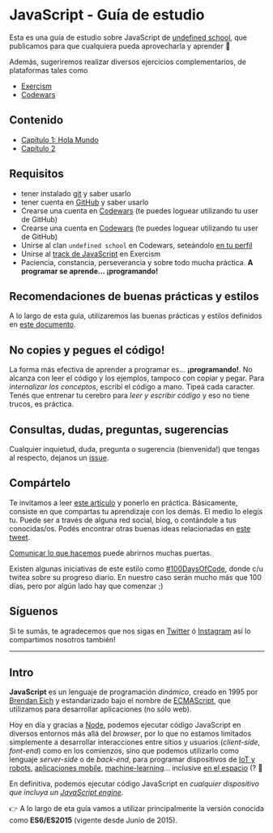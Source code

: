 # JavaScript - Guía de estudio

Esta es una guía de estudio sobre JavaScript de [undefined school](https://undefinedschool.io), que publicamos para que cualquiera pueda aprovecharla y aprender 💪

Además, sugeriremos realizar diversos ejercicios complementarios, de plataformas tales como

- [Exercism](https://exercism.io)
- [Codewars](https://codewars.com)

## Contenido

- [Capítulo 1: Hola Mundo](https://github.com/undefinedschool/javascript-guide/blob/master/ch1.md)
- [Capítulo 2](https://github.com/undefinedschool/javascript-guide/blob/master/ch2.md)

## Requisitos

- tener instalado [git](https://git-scm.com/) y saber usarlo
- tener cuenta en [GitHub](https://github.com) y saber usarlo
- Crearse una cuenta en [Codewars](https://codewars.com) (te puedes loguear utilizando tu user de GitHub)
- Crearse una cuenta en [Codewars](https://codewars.com) (te puedes loguear utilizando tu user de GitHub)
- Unirse al clan `undefined school` en Codewars, seteándolo [en tu perfil](https://github.com/Codewars/codewars.com/wiki/Clans,-Allies-&-Followers#clans)
- Unirse al [track de JavaScript](https://exercism.io/my/tracks/javascript) en Exercism
- Paciencia, constancia, perseverancia y sobre todo mucha práctica. **A programar se aprende... ¡programando!**

## Recomendaciones de buenas prácticas y estilos

A lo largo de esta guía, utilizaremos las buenas prácticas y estilos definidos en [este documento](https://github.com/undefinedschool/best-practices).

## No copies y pegues el código!

La forma más efectiva de aprender a programar es... **¡programando!**. No alcanza con leer el código y los ejemplos, tampoco con copiar y pegar. Para *internalizar los conceptos*, escribí el código a mano. Tipeá cada caracter. Tenés que entrenar tu cerebro para *leer y escribir código* y eso no tiene trucos, es práctica.

## Consultas, dudas, preguntas, sugerencias

Cualquier inquietud, duda, pregunta o sugerencia (bienvenida!) que tengas al respecto, dejanos un [issue](https://github.com/undefinedschool/javascript-guide/issues).

## Compártelo

Te invitamos a leer [este artículo](https://www.swyx.io/writing/learn-in-public/) y ponerlo en práctica. Básicamente, consiste en que compartas tu aprendizaje con los demás. El medio lo elegís tu. Puede ser a través de alguna red social, blog, o contándole a tus conocidas/os. Podés encontrar otras buenas ideas relacionadas en [este tweet](https://twitter.com/sergiodxa/status/1098938389397688320).

[Comunicar lo que hacemos](https://www.youtube.com/watch?v=YajPEQUVrMU) puede abrirnos muchas puertas.

Existen algunas iniciativas de este estilo como [#100DaysOfCode](https://www.100daysofcode.com/), donde c/u twitea sobre su progreso diario. En nuestro caso serán mucho más que 100 días, pero por algún lado hay que comenzar ;)

## Síguenos

Si te sumás, te agradecemos que nos sigas en [Twitter](https://twitter.com/undefinedSchool) ó [Instagram](https://instagram.com/undefinedschool) así lo compartimos nosotros también!

---

## Intro

**JavaScript** es un lenguaje de programación _dinámico_, creado en 1995 por [Brendan Eich](https://en.wikipedia.org/wiki/Brendan_Eich) y estandarizado bajo el nombre de [ECMAScript](https://en.wikipedia.org/wiki/ECMAScript), que utilizamos para desarrollar aplicaciones (no sólo web).

Hoy en día y gracias a [Node](https://nodejs.org), podemos ejecutar código JavaScript en diversos entornos más allá del _browser_, por lo que no estamos limitados simplemente a desarrollar interacciones entre sitios y usuarios (_client-side_, _font-end_) como en los comienzos, sino que podemos utilizarlo como lenguaje _server-side_ o de _back-end_, para programar dispositivos de [IoT y robots](http://johnny-five.io/), [aplicaciones mobile](https://facebook.github.io/react-native/), [machine-learning](https://github.com/tensorflow/tfjs)... inclusive [en el espacio](https://foundation.nodejs.org/wp-content/uploads/sites/50/2017/09/Node_CaseStudy_Nasa_FNL.pdf) (? 🚀

En definitiva, podemos ejecutar código JavaScript en _cualquier dispositivo que incluya un [JavaScript engine](https://en.wikipedia.org/wiki/JavaScript_engine)_.

👉 A lo largo de eta guía vamos a utilizar principalmente la versión conocida como **ES6/ES2015** (vigente desde Junio de 2015).
